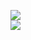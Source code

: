 [![](https://img.shields.io/badge/Made%20With-Github%20Spray-lightgrey.svg?style=for-the-badge&logo=github)](https://github.com/Annihil/github-spray#15269)  
[![](https://i.imgur.com/2DrTn0Z.gif)](https://github.com/Annihil/github-spray)